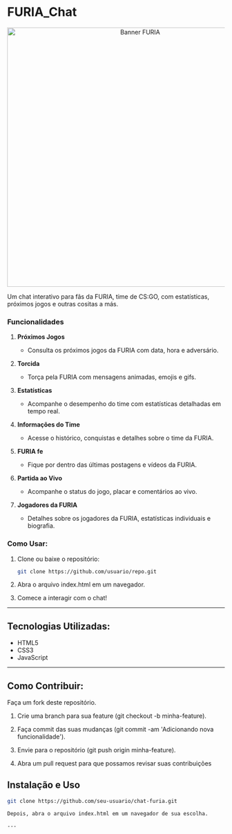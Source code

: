 # FURIA_Chat
<p align="center">
  <img src="https://e3ba6e8732e83984.cdn.gocache.net/uploads/image/file/3315649/large_e16c13ca11a88104cde6804ada716d03.png" alt="Banner FURIA" width="600"/>
</p>

Um chat interativo para fãs da FURIA, time de CS:GO, com estatísticas, próximos jogos e outras cositas a más.

### Funcionalidades

1. **Próximos Jogos**  
   - Consulta os próximos jogos da FURIA com data, hora e adversário.

2. **Torcida**  
   - Torça pela FURIA com mensagens animadas, emojis e gifs.

3. **Estatísticas**  
   - Acompanhe o desempenho do time com estatísticas detalhadas em tempo real.

4. **Informações do Time**  
   - Acesse o histórico, conquistas e detalhes sobre o time da FURIA.

5. **FURIA fe**  
   - Fique por dentro das últimas postagens e vídeos da FURIA.

6. **Partida ao Vivo**  
   - Acompanhe o status do jogo, placar e comentários ao vivo.

7. **Jogadores da FURIA**  
   - Detalhes sobre os jogadores da FURIA, estatísticas individuais e biografia.

### Como Usar:

1. Clone ou baixe o repositório:
   ```bash
   git clone https://github.com/usuario/repo.git
2. Abra o arquivo index.html em um navegador.

3. Comece a interagir com o chat!


---
## Tecnologias Utilizadas:
- HTML5
- CSS3
- JavaScript

---

## Como Contribuir:
Faça um fork deste repositório.

1. Crie uma branch para sua feature (git checkout -b minha-feature).

2. Faça commit das suas mudanças (git commit -am 'Adicionando nova funcionalidade').

3. Envie para o repositório (git push origin minha-feature).

4. Abra um pull request para que possamos revisar suas contribuições


##  Instalação e Uso

```bash
git clone https://github.com/seu-usuario/chat-furia.git

Depois, abra o arquivo index.html em um navegador de sua escolha.

---

